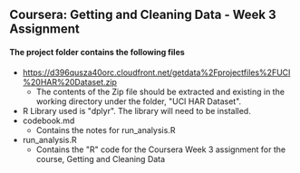 ## Coursera: Getting and Cleaning Data - Week 3 Assignment

#### The project folder contains the following files

- https://d396qusza40orc.cloudfront.net/getdata%2Fprojectfiles%2FUCI%20HAR%20Dataset.zip
	- The contents of the Zip file should be extracted and existing in the working directory under the folder, "UCI HAR Dataset".
- R Library used is "dplyr". The library will need to be installed.
- codebook.md
	- Contains the notes for run_analysis.R 
- run_analysis.R
	- Contains the "R" code for the Coursera Week 3 assignment for the course, Getting and Cleaning Data